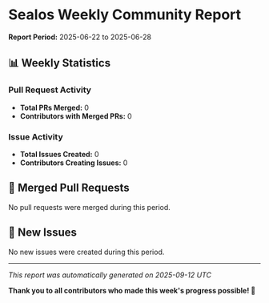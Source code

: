 # Sealos Weekly Community Report

**Report Period:** 2025-06-22 to 2025-06-28

## 📊 Weekly Statistics

### Pull Request Activity

- **Total PRs Merged:** 0
- **Contributors with Merged PRs:** 0

### Issue Activity

- **Total Issues Created:** 0
- **Contributors Creating Issues:** 0

## 🚀 Merged Pull Requests

No pull requests were merged during this period.

## 🐛 New Issues

No new issues were created during this period.

---

*This report was automatically generated on 2025-09-12 UTC*

**Thank you to all contributors who made this week's progress possible! 🎉**
